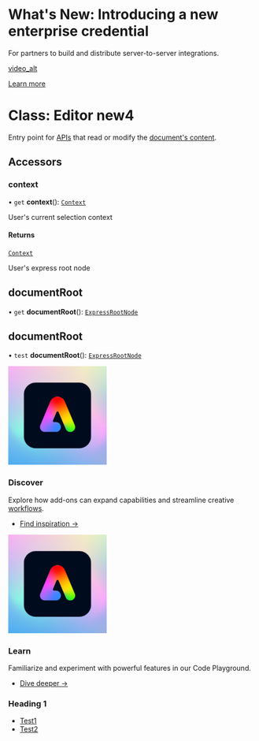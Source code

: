 <HeroSimple slots="heading, text, video , buttons" background="rgb(141, 52, 78)" variant="halfWidth" />

# What's New: Introducing a new enterprise credential

For partners to build and distribute server-to-server integrations.

[video_alt](https://raw.githubusercontent.com/AdobeDocs/adp-devsite-github-actions-test/main/src/pages/video/test-video.mp4)

[Learn more](https://lit.dev/)

# Class: Editor new4

Entry point for [APIs](https://developer.adobe.com/express/add-ons/docs/guides/?aio_external) that read or modify the [document's content](https://developer.adobe.com/express/add-ons/docs/guides/).

## Accessors

### context

• `get` **context**(): [`Context`](context.md?aio_external)

User's current selection context

#### Returns

[`Context`](context.md)

<HorizontalLine />

User's express root node

## documentRoot

• `get` **documentRoot**(): [`ExpressRootNode`](/developer-console/express-root-node/)

## documentRoot

• `test` **documentRoot**(): [`ExpressRootNode`](/developer-console/express-root-node.md)

<Columns slots="image, heading, text, links" variant="vertical" repeat ="2" />

![Discover](../images/adobe-express.svg)

### Discover

Explore how add-ons can expand capabilities and streamline creative [workflows](./test-hr.md?aio_external).

- [Find inspiration →](https://www.microsoft.com/microsoft-365/microsoft-teams/group-chat-software)

![Discover](../images/adobe-express.svg)

### Learn

Familiarize and experiment with powerful features in our Code Playground.

- [Dive deeper →](https://www.atlassian.com/enterprise/cloud)

<Info-Columns solts="heading , link" />

### Heading 1

- [Test1](./test-url.md?aio_external)
- [Test2](./test-url.md?aio_external)
